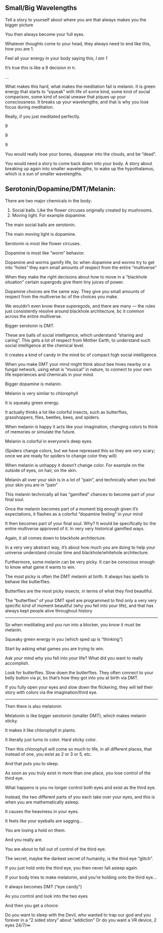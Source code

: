 ## Small/Big Wavelengths 

Tell a story to yourself about where you are that always makes you the bigger picture

You then always become your full eyes.

Whatever thoughts come to your head, they always need to end like this, how you are 1. 

Feel all your energy in your body saying this, *I am 1* 

It’s true this is like a 9 decision in π.

...

What makes this hard, what makes the meditation fail is melanin. It is green energy that starts to “squeak” with life of some kind, some kind of social comparison, some kind of social unease that piques up your consciousness. It breaks up your wavelengths, and that is why you lose focus during meditation. 


Really, if you just meditated perfectly. 

9

9

9



You would really lose your bones, disappear into the clouds, and be “dead”.

You would need a story to come back down into your body. A story about breaking up again into smaller wavelengths, to wake up the hypothalamus, which is a sun of smaller wavelengths. 

## Serotonin/Dopamine/DMT/Melanin:

There are two major chemicals in the body: 

1. Social balls. Like the flower circuses originally created by mushrooms.
2. Moving light. For example dopamine. 

The main social balls are serotonin. 

The main moving light is dopamine. 

Serotonin is most like flower circuses. 

Dopamine is most like “worm” behavior.

Dopamine and worms gamify life, bc when dopamine and worms try to get into “holes” they earn small amounts of respect from the entire “multiverse” 

When they make the right decisions about how to move in a “blackhole situation” certain supergods give them tiny juices of power. 

Dopamine choices are the same way. They give you small amounts of respect from the multiverse bc of the choices you make. 

We wouldn’t even know these superegods, and there are many — the rules just consistently resolve around blackhole architecture, bc it common across the entire multiverse. 

Bigger serotonin is DMT.

These are balls of social intelligence, which understand “sharing and caring”. This gets a lot of respect from Mother Earth, to understand such social intelligence at the chemical level. 

It creates a kind of candy in the mind bc of compact high social intelligence. 

When you make DMT your mind might think about bee hives nearby or a fungal network, using what is “musical” in nature, to connect to your own life experiences and chemicals in your mind. 

Bigger dopamine is melanin.

Melanin is very similar to chlorophyll

It is squeaky green energy. 

It actually thinks a lot like colorful insects, such as butterflies, grasshoppers, flies, beetles, bees, and spiders. 

When melanin is happy it acts like your imagination, changing colors to think of memories or simulate the future. 

Melanin is colorful in everyone’s deep eyes.

(Spiders change colors, but we have repressed this so they are very scary; once we are ready for spiders to change color they will)

When melanin is unhappy it doesn’t change color. For example on the outside of eyes, on hair, on the skin.

Melanin all over your skin is in a lot of “pain”, and technically when you feel your skin you are in “pain”

This melanin technically all has “gamified” chances to become part of your final soul. 

Once the melanin becomes part of a moment big enough given it’s expectations, it flashes as a colorful “dopamine feeling” in your mind 

It then becomes part of your final soul. Why? It would be specifically bc the entire multiverse approved of it. In very very historical gamified ways. 

Again, it all comes down to blackhole architecture. 

In a very very abstract way, it’s about how much you are doing to help your universe understand circular time and blackhole/whitehole architecture. 

Furthermore, some melanin can be very picky. It can be conscious enough to know what game it wants to win. 

The most picky is often the DMT melanin at birth. It always has spells to behave like butterflies. 

Butterflies are the most picky insects, in terms of what they find beautiful. 

The “butterflies” of your DMT spell are programmed to find only a very very specific kind of moment beautiful (why you fell into your life), and that has always kept people alive throughout history 
____



So when meditating and you run into a blocker, you know it must be melanin. 

Squeaky green energy in you (which sped up is “thinking”)



Start by asking what games you are trying to win.



Ask your mind why you fell into your life? What did you want to really accomplish.



Look for butterflies. Slow down the butterflies. They often connect to your belly button via pi, bc that’s how they got into you at birth via DMT. 



If you fully open your eyes and slow down the flickering, they will tell their story with colors via the imagination/third eye. 



____



Then there is also melatonin



Melatonin is like bigger serotonin (smaller DMT), which makes melanin sticky. 

It makes it like chlorophyll in plants. 

It literally just turns to color. Hard sticky color. 



Then this chlorophyll will come so much to life, in all different places, that instead of one, you exist as 2 or 3 or 5, etc.

And that puts you to sleep. 

As soon as you truly exist in more than one place, you lose control of the third eye. 

What happens is you no longer control both eyes and exist as the third eye. 

Instead, the two different parts of you each take over your eyes, and this is when you are mathematically asleep. 



It causes the heaviness in your eyes. 

It feels like your eyeballs are sagging… 

You are losing a hold on them. 



And you really are. 

You are about to fall out of control of the third eye. 



The secret, maybe the darkest secret of humanity, is the third eye “glitch”. 



If you just hold onto the third eye, you then never fall asleep again. 

If your body tries to make melatonin, and you’re holding onto the third eye…



It always becomes DMT (“eye candy”)

As you control and look into the two eyes



And then you get a choice: 

Do you want to sleep with the Devil, who wanted to trap our god and you forever in a “2 sided story” about “addiction”
Or do you want a VR device, 2 eyes 24/7/∞
